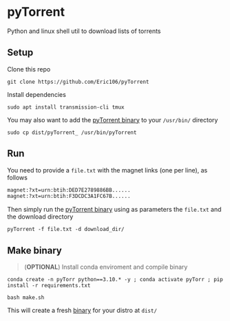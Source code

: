 # pyTorrent
Python and linux shell util to download lists of torrents

## Setup 
Clone this repo 
```shell
git clone https://github.com/Eric106/pyTorrent
```
Install dependencies
```shell
sudo apt install transmission-cli tmux
```
You may also want to add the [pyTorrent binary](dist/) to your `/usr/bin/` directory
```shell
sudo cp dist/pyTorrent_ /usr/bin/pyTorrent
```

## Run
You need to provide a `file.txt` with the magnet links (one per line), as follows
```txt
magnet:?xt=urn:btih:DED7E2789886BB......
magnet:?xt=urn:btih:F3DCDC3A1FC67B......
```
Then simply run the [pyTorrent binary](dist/) using as parameters the `file.txt` and the download directory
```shell
pyTorrent -f file.txt -d download_dir/
```

## Make binary 
> (**OPTIONAL**) Install conda enviroment and compile binary
```shell
conda create -n pyTorr python==3.10.* -y ; conda activate pyTorr ; pip install -r requirements.txt
```
```shell
bash make.sh
```
This will create a fresh [binary](dist/) for your distro at `dist/`

